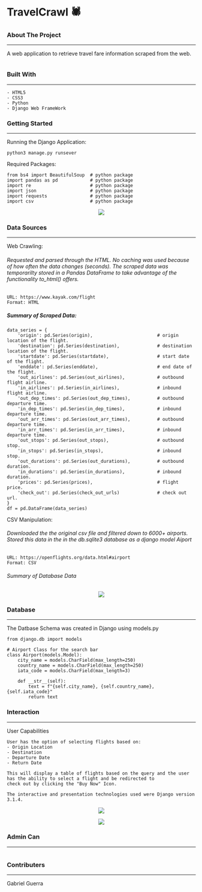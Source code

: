 # TravelCrawl :spider: 

### About The Project
______________________________
A web application to retrieve travel fare information scraped from the web. 

```

```

### Built With
______________________________
```
- HTML5
- CSS3
- Python  
- Django Web FrameWork
```

### Getting Started
______________________________
Running the Django Application:
```
python3 manage.py runsever
```

Required Packages:
```                                     
from bs4 import BeautifulSoup  # python package                       
import pandas as pd            # python package                                  
import re                      # python package
import json                    # python package
import requests                # python package
import csv                     # python package   
```

<p align="center">
  <img src="https://user-images.githubusercontent.com/65991626/102282323-6a3e1180-3efe-11eb-9c31-197d2c9fdc43.gif">
</p>

### Data Sources
______________________________
Web Crawling:
###### Requested and parsed through the HTML. No caching was used because of how often the data changes (seconds). The scraped data was temporarilty stored in a Pandas DataFrame to take advantage of the functionality to_html() offers.
```
URL: https://www.kayak.com/flight
Format: HTML
```

##### Summary of Scraped Data:
```
data_series = {
    'origin': pd.Series(origin),                        # origin location of the flight.
    'destination': pd.Series(destination),              # destination location of the flight.
    'startdate': pd.Series(startdate),                  # start date of the flight.
    'enddate': pd.Series(enddate),                      # end date of the flight.
    'out_airlines': pd.Series(out_airlines),            # outbound flight airline.
    'in_airlines': pd.Series(in_airlines),              # inbound flight airline.
    'out_dep_times': pd.Series(out_dep_times),          # outbound departure time.
    'in_dep_times': pd.Series(in_dep_times),            # inbound departure time.
    'out_arr_times': pd.Series(out_arr_times),          # outbound departure time.
    'in_arr_times': pd.Series(in_arr_times),            # inbound departure time.
    'out_stops': pd.Series(out_stops),                  # outbound stop.
    'in_stops': pd.Series(in_stops),                    # inbound stop.
    'out_durations': pd.Series(out_durations),          # outbound duration.
    'in_durations': pd.Series(in_durations),            # inbound duration.
    'prices': pd.Series(prices),                        # flight price.
    'check_out': pd.Series(check_out_urls)              # check out url.
}
df = pd.DataFrame(data_series)
```


CSV Manipulation: 
###### Downloaded the the original csv file and filtered down to 6000+ airports. Stored this data in the in the db.sqlite3 database as a django model Aiport 
```
URL: https://openflights.org/data.html#airport
Format: CSV
```
###### Summary of Database Data
<p align="center">
  <img src="https://user-images.githubusercontent.com/65991626/102278955-a1112900-3ef8-11eb-8b3d-c747b53416f3.png">
</p>

### Database
______________________________
The Datbase Schema was created in Django using models.py
```
from django.db import models  

# Airport Class for the search bar 
class Airport(models.Model):
    city_name = models.CharField(max_length=250)
    country_name = models.CharField(max_length=250)
    iata_code = models.CharField(max_length=3)

    def __str__(self):
        text = f"{self.city_name}, {self.country_name}, {self.iata_code}"
        return text
```

### Interaction 
______________________________
User Capabilities
```
User has the option of selecting flights based on: 
- Origin Location
- Destination
- Departure Date
- Return Date

This will display a table of flights based on the query and the user has the ability to select a flight and be redirected to 
check out by clicking the "Buy Now" Icon. 

The interactive and presentation technologies used were Django version 3.1.4.
```

<p align="center">
  <img src="https://user-images.githubusercontent.com/65991626/102281269-9ce70a80-3efc-11eb-8623-3d99633aa659.gif">
</p>

<p align="center">
  <img src="https://user-images.githubusercontent.com/65991626/102281451-f2bbb280-3efc-11eb-882d-643355de1644.gif">
</p>

### Admin Can
______________________________
```

```

### Contributers
______________________________
Gabriel Guerra
 
